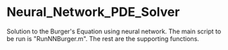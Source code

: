 # Neural_Network_PDE_Solver
 Solution to the Burger's Equation using neural network. The main script to be run is "RunNNBurger.m". The rest are the supporting functions. 
 
